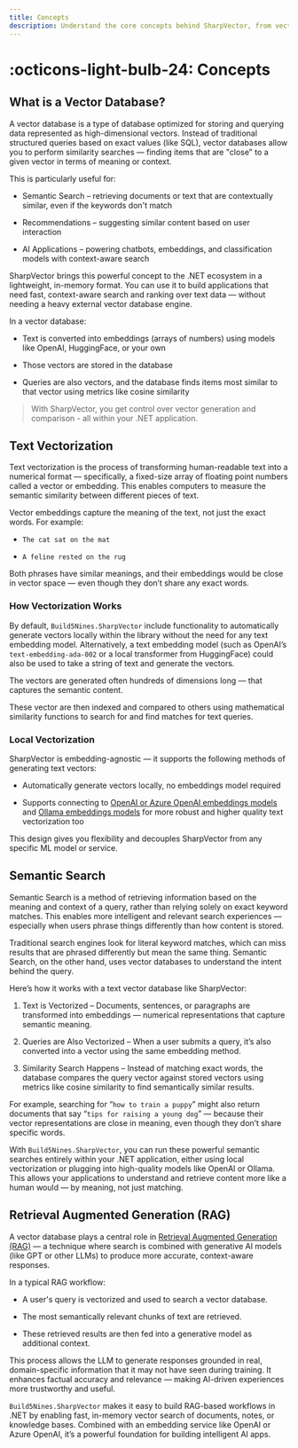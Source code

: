 ```yaml
---
title: Concepts
description: Understand the core concepts behind SharpVector, from vector similarity to embedding strategies and in-memory architecture.
---
```

# :octicons-light-bulb-24: Concepts

## What is a Vector Database?

A vector database is a type of database optimized for storing and querying data represented as high-dimensional vectors. Instead of traditional structured queries based on exact values (like SQL), vector databases allow you to perform similarity searches — finding items that are "close" to a given vector in terms of meaning or context.

This is particularly useful for:

- Semantic Search – retrieving documents or text that are contextually similar, even if the keywords don't match

- Recommendations – suggesting similar content based on user interaction

- AI Applications – powering chatbots, embeddings, and classification models with context-aware search

SharpVector brings this powerful concept to the .NET ecosystem in a lightweight, in-memory format. You can use it to build applications that need fast, context-aware search and ranking over text data — without needing a heavy external vector database engine.

In a vector database:

- Text is converted into embeddings (arrays of numbers) using models like OpenAI, HuggingFace, or your own

- Those vectors are stored in the database

- Queries are also vectors, and the database finds items most similar to that vector using metrics like cosine similarity

> With SharpVector, you get control over vector generation and comparison - all within your .NET application.

## Text Vectorization

Text vectorization is the process of transforming human-readable text into a numerical format — specifically, a fixed-size array of floating point numbers called a vector or embedding. This enables computers to measure the semantic similarity between different pieces of text.

Vector embeddings capture the meaning of the text, not just the exact words. For example:

- `The cat sat on the mat`

- `A feline rested on the rug`

Both phrases have similar meanings, and their embeddings would be close in vector space — even though they don’t share any exact words.

### How Vectorization Works

By default, `Build5Nines.SharpVector` include functionality to automatically generate vectors locally within the library without the need for any text embedding model. Alternatively, a text embedding model (such as OpenAI’s `text-embedding-ada-002` or a local transformer from HuggingFace) could also be used to take a string of text and generate the vectors.

The vectors are generated often hundreds of dimensions long — that captures the semantic content.

These vector are then indexed and compared to others using mathematical similarity functions to search for and find matches for text queries.

### Local Vectorization

SharpVector is embedding-agnostic — it supports the following methods of generating text vectors:

- Automatically generate vectors locally, no embeddings model required

- Supports connecting to [OpenAI or Azure OpenAI embeddings models](../embeddings/openai/index.md) and [Ollama embeddings models](../embeddings/ollama/index.md) for more robust and higher quality text vectorization too

This design gives you flexibility and decouples SharpVector from any specific ML model or service.

<!-- ## How SharpVector Stores Data

Structure of a vector record: vector + text + optional metadata

VectorDatabase<T> class and its generic metadata support

Memory-only storage design (no persistence layer)

Efficiency and limits of in-memory approach

## Similarity Search

How similarity is calculated

Default algorithm: cosine similarity

Other supported measures: Euclidean, Manhattan (if applicable)

Custom similarity function support

## Metadata & Tagging

Associating custom metadata with each vector

Filtering/searching based on metadata

Practical examples: source IDs, tags, timestamps

## Search Strategies

topK search and score explanation

Multi-vector or bulk search patterns

Use cases for ranked results

## Extensibility

Custom vectorizer pipeline (external embedding model)

Plug-and-play similarity functions

Extending metadata filtering capabilities

## Best Practices

Embedding consistency (keep vector dimensions aligned)

Normalizing vectors

Managing memory usage

Tips for batch processing -->

## Semantic Search

Semantic Search is a method of retrieving information based on the meaning and context of a query, rather than relying solely on exact keyword matches. This enables more intelligent and relevant search experiences — especially when users phrase things differently than how content is stored.

Traditional search engines look for literal keyword matches, which can miss results that are phrased differently but mean the same thing. Semantic Search, on the other hand, uses vector databases to understand the intent behind the query.

Here’s how it works with a text vector database like SharpVector:

1. Text is Vectorized – Documents, sentences, or paragraphs are transformed into embeddings — numerical representations that capture semantic meaning.

2. Queries are Also Vectorized – When a user submits a query, it’s also converted into a vector using the same embedding method.

3. Similarity Search Happens – Instead of matching exact words, the database compares the query vector against stored vectors using metrics like cosine similarity to find semantically similar results.

For example, searching for “`how to train a puppy`” might also return documents that say “`tips for raising a young dog`” — because their vector representations are close in meaning, even though they don’t share specific words.

With `Build5Nines.SharpVector`, you can run these powerful semantic searches entirely within your .NET application, either using local vectorization or plugging into high-quality models like OpenAI or Ollama. This allows your applications to understand and retrieve content more like a human would — by meaning, not just matching.

## Retrieval Augmented Generation (RAG)

A vector database plays a central role in [Retrieval Augmented Generation (RAG)](https://build5nines.com/what-is-retrieval-augmented-generation-rag/) — a technique where search is combined with generative AI models (like GPT or other LLMs) to produce more accurate, context-aware responses.

In a typical RAG workflow:

- A user's query is vectorized and used to search a vector database.

- The most semantically relevant chunks of text are retrieved.

- These retrieved results are then fed into a generative model as additional context.

This process allows the LLM to generate responses grounded in real, domain-specific information that it may not have seen during training. It enhances factual accuracy and relevance — making AI-driven experiences more trustworthy and useful.

`Build5Nines.SharpVector` makes it easy to build RAG-based workflows in .NET by enabling fast, in-memory vector search of documents, notes, or knowledge bases. Combined with an embedding service like OpenAI or Azure OpenAI, it’s a powerful foundation for building intelligent AI apps.
